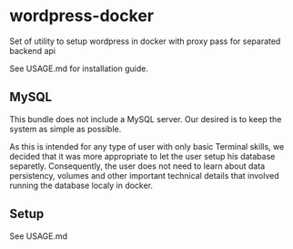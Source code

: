 # wordpress-docker

Set of utility to setup wordpress in docker with proxy pass for separated backend api

See USAGE.md for installation guide.

## MySQL

This bundle does not include a MySQL server. Our desired is to keep the system as 
simple as possible.

As this is intended for any type of user with only basic Terminal skills, we decided that 
it was more appropriate to let the user setup his database separetly. Consequently, 
the user does not need to learn about data persistency, volumes and other important 
technical details that involved running the database localy in docker.


## Setup

See USAGE.md

